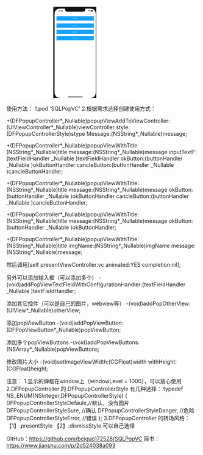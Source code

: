 ![image](https://github.com/beiguo172528/SQLPopVC/blob/main/images/GIF.gif)

使用方法：
1.pod 'SQLPopVC'
2.根据需求选择创建使用方式：

+(DFPopupController*_Nullable)popupViewAddToViewController:(UIViewController*_Nullable)viewController style:(DFPopupControllerStyle)stype Message:(NSString*_Nullable)message;

+(DFPopupController*_Nullable)popupViewWithTitle:(NSString*_Nullable)title message:(NSString*_Nullable)message inputTextF:(textFieldHandler _Nullable )textFieldHandler okButton:(buttonHandler _Nullable )okButtonHandler cancleButton:(buttonHandler _Nullable )cancleButtonHandler;

+(DFPopupController*_Nullable)popupViewWithTitle:(NSString*_Nullable)title message:(NSString*_Nullable)message okButton:(buttonHandler _Nullable )okButtonHandler cancleButton:(buttonHandler _Nullable )cancleButtonHandler;


+(DFPopupController*_Nullable)popupViewWithTitle:(NSString*_Nullable)title message:(NSString*_Nullable)message okButton:(buttonHandler _Nullable )okButtonHandler;


+(DFPopupController*_Nullable)popupViewWithTitle:(NSString*_Nullable)title imgName:(NSString*_Nullable)imgName message:(NSString*_Nullable)message;

然后调用[self presentViewController:vc animated:YES completion:nil];

另外可以添加输入框（可以添加多个）
-(void)addPopViewTextFieldWithConfigurationHandler:(textFieldHandler _Nullable )textFieldHandler;

 添加其它控件（可以是自己的图片，webview等）
-(void)addPopOtherView:(UIView*_Nullable)otherView;

 添加popViewButton
-(void)addPopViewButton:(DFPopViewButton*_Nullable)popViewButton;

 添加多个popViewButtons
-(void)addPopViewButtons:(NSArray*_Nullable)popViewButtons;

修改图片大小
-(void)setImageViewWidth:(CGFloat)width withHeight:(CGFloat)height;


注意：
1.显示的弹框在window上（windowLevel = 1000），可以放心使用
2.DFPopupController 的 DFPopupControllerStyle 有几种选择：
typedef NS_ENUM(NSInteger,DFPopupControllerStyle) {
    DFPopupControllerStyleDefaule,//默认，没有图片
    DFPopupControllerStyleSure,   //确认
    DFPopupControllerStyleDanger, //危险
    DFPopupControllerStyleError,  //错误
};
3.DFPopupController 的转场风格：
    【1】.presentStyle
    【2】.dismissStyle
    可以自己选择


GitHub：https://github.com/beiguo172528/SQLPopVC
简书：https://www.jianshu.com/p/2d524038a093
